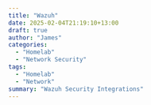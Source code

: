 ```yaml
---
title: "Wazuh"
date: 2025-02-04T21:19:10+13:00
draft: true
author: "James"
categories: 
  - "Homelab"
  - "Network Security"
tags: 
  - "Homelab"
  - "Network"
summary: "Wazuh Security Integrations"
---
```


